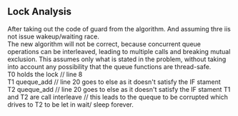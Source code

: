 ## Lock Analysis   
After taking out the code of guard from the algorithm. And assuming thre iis not issue wakeup/waiting race.  
The new algorithm will not be correct, because concurrent queue operations can be interleaved, leading to multiple calls and breaking mutual exclusion. 
This assumes only what is stated in the problem, without taking into account any possibility that the queue functions are thread-safe.   
T0 holds the lock // line 8    
T1 queque_add // line 20 goes to else as it doesn't satisfy the IF stament   
T2 queque_add // line 20 goes to else as it doesn't satisfy the IF stament
T1 and T2 are call interleave // this leads to the queque to be corrupted which drives to T2 to be let in wait/ sleep forever.
